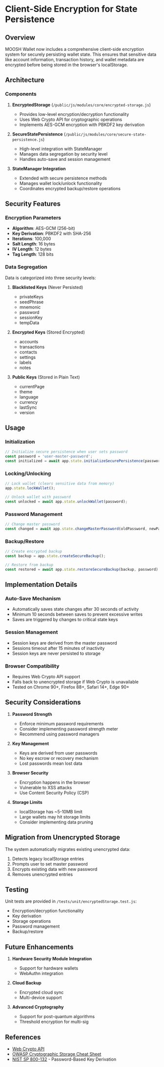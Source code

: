# Client-Side Encryption for State Persistence

## Overview

MOOSH Wallet now includes a comprehensive client-side encryption system for securely persisting wallet state. This ensures that sensitive data like account information, transaction history, and wallet metadata are encrypted before being stored in the browser's localStorage.

## Architecture

### Components

1. **EncryptedStorage** (`/public/js/modules/core/encrypted-storage.js`)
   - Provides low-level encryption/decryption functionality
   - Uses Web Crypto API for cryptographic operations
   - Implements AES-GCM encryption with PBKDF2 key derivation

2. **SecureStatePersistence** (`/public/js/modules/core/secure-state-persistence.js`)
   - High-level integration with StateManager
   - Manages data segregation by security level
   - Handles auto-save and session management

3. **StateManager Integration**
   - Extended with secure persistence methods
   - Manages wallet lock/unlock functionality
   - Coordinates encrypted backup/restore operations

## Security Features

### Encryption Parameters
- **Algorithm**: AES-GCM (256-bit)
- **Key Derivation**: PBKDF2 with SHA-256
- **Iterations**: 100,000
- **Salt Length**: 16 bytes
- **IV Length**: 12 bytes
- **Tag Length**: 128 bits

### Data Segregation

Data is categorized into three security levels:

1. **Blacklisted Keys** (Never Persisted)
   - privateKeys
   - seedPhrase
   - mnemonic
   - password
   - sessionKey
   - tempData

2. **Encrypted Keys** (Stored Encrypted)
   - accounts
   - transactions
   - contacts
   - settings
   - labels
   - notes

3. **Public Keys** (Stored in Plain Text)
   - currentPage
   - theme
   - language
   - currency
   - lastSync
   - version

## Usage

### Initialization

```javascript
// Initialize secure persistence when user sets password
const password = 'user-master-password';
const initialized = await app.state.initializeSecurePersistence(password);
```

### Locking/Unlocking

```javascript
// Lock wallet (clears sensitive data from memory)
app.state.lockWallet();

// Unlock wallet with password
const unlocked = await app.state.unlockWallet(password);
```

### Password Management

```javascript
// Change master password
const changed = await app.state.changeMasterPassword(oldPassword, newPassword);
```

### Backup/Restore

```javascript
// Create encrypted backup
const backup = app.state.createSecureBackup();

// Restore from backup
const restored = await app.state.restoreSecureBackup(backup, password);
```

## Implementation Details

### Auto-Save Mechanism
- Automatically saves state changes after 30 seconds of activity
- Minimum 10 seconds between saves to prevent excessive writes
- Saves are triggered by changes to critical state keys

### Session Management
- Session keys are derived from the master password
- Sessions timeout after 15 minutes of inactivity
- Session keys are never persisted to storage

### Browser Compatibility
- Requires Web Crypto API support
- Falls back to unencrypted storage if Web Crypto is unavailable
- Tested on Chrome 90+, Firefox 88+, Safari 14+, Edge 90+

## Security Considerations

1. **Password Strength**
   - Enforce minimum password requirements
   - Consider implementing password strength meter
   - Recommend using password managers

2. **Key Management**
   - Keys are derived from user passwords
   - No key escrow or recovery mechanism
   - Lost passwords mean lost data

3. **Browser Security**
   - Encryption happens in the browser
   - Vulnerable to XSS attacks
   - Use Content Security Policy (CSP)

4. **Storage Limits**
   - localStorage has ~5-10MB limit
   - Large wallets may hit storage limits
   - Consider implementing data pruning

## Migration from Unencrypted Storage

The system automatically migrates existing unencrypted data:

1. Detects legacy localStorage entries
2. Prompts user to set master password
3. Encrypts existing data with new password
4. Removes unencrypted entries

## Testing

Unit tests are provided in `/tests/unit/encryptedStorage.test.js`:
- Encryption/decryption functionality
- Key derivation
- Storage operations
- Password management
- Backup/restore

## Future Enhancements

1. **Hardware Security Module Integration**
   - Support for hardware wallets
   - WebAuthn integration

2. **Cloud Backup**
   - Encrypted cloud sync
   - Multi-device support

3. **Advanced Cryptography**
   - Support for post-quantum algorithms
   - Threshold encryption for multi-sig

## References

- [Web Crypto API](https://developer.mozilla.org/en-US/docs/Web/API/Web_Crypto_API)
- [OWASP Cryptographic Storage Cheat Sheet](https://cheatsheetseries.owasp.org/cheatsheets/Cryptographic_Storage_Cheat_Sheet.html)
- [NIST SP 800-132](https://nvlpubs.nist.gov/nistpubs/Legacy/SP/nistspecialpublication800-132.pdf) - Password-Based Key Derivation